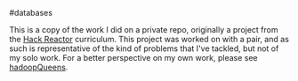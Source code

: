 #databases

This is a copy of the work I did on a private repo, originally a project from the [Hack Reactor](http://hackreactor.com) curriculum. This project was worked on with a pair, and as such is representative of the kind of problems that I've tackled, but not of my solo work. For a better perspective on my own work, please see [hadoopQueens](http://github.com/ruanp/hadoopQueens).
